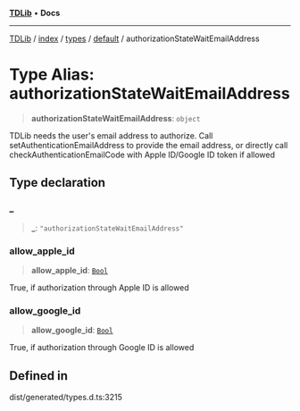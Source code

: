 [**TDLib**](../../../../../../README.md) • **Docs**

***

[TDLib](../../../../../../modules.md) / [index](../../../../../README.md) / [types](../../../README.md) / [default](../README.md) / authorizationStateWaitEmailAddress

# Type Alias: authorizationStateWaitEmailAddress

> **authorizationStateWaitEmailAddress**: `object`

TDLib needs the user's email address to authorize. Call setAuthenticationEmailAddress to provide the email address, or directly call checkAuthenticationEmailCode with Apple ID/Google ID token if allowed

## Type declaration

### \_

> **\_**: `"authorizationStateWaitEmailAddress"`

### allow\_apple\_id

> **allow\_apple\_id**: [`Bool`](Bool.md)

True, if authorization through Apple ID is allowed

### allow\_google\_id

> **allow\_google\_id**: [`Bool`](Bool.md)

True, if authorization through Google ID is allowed

## Defined in

dist/generated/types.d.ts:3215
